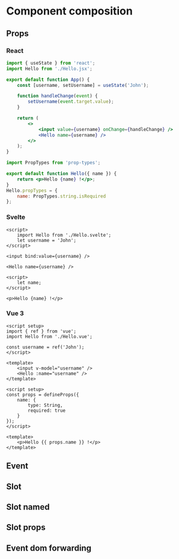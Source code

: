 # Component composition

## Props

### React

```jsx
import { useState } from 'react';
import Hello from './Hello.jsx';

export default function App() {
	const [username, setUsername] = useState('John');

	function handleChange(event) {
		setUsername(event.target.value);
	}

	return (
		<>
			<input value={username} onChange={handleChange} />
			<Hello name={username} />
		</>
	);
}
```

```jsx
import PropTypes from 'prop-types';

export default function Hello({ name }) {
	return <p>Hello {name} !</p>;
}
Hello.propTypes = {
	name: PropTypes.string.isRequired
};
```

### Svelte

```svelte
<script>
	import Hello from './Hello.svelte';
	let username = 'John';
</script>

<input bind:value={username} />

<Hello name={username} />
```

```svelte
<script>
	let name;
</script>

<p>Hello {name} !</p>
```

### Vue 3

```vue
<script setup>
import { ref } from 'vue';
import Hello from './Hello.vue';

const username = ref('John');
</script>

<template>
	<input v-model="username" />
	<Hello :name="username" />
</template>
```

```vue
<script setup>
const props = defineProps({
	name: {
		type: String,
		required: true
	}
});
</script>

<template>
	<p>Hello {{ props.name }} !</p>
</template>
```

## Event

## Slot

## Slot named

## Slot props

## Event dom forwarding

